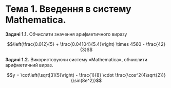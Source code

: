 # Тема 1. Введення в систему Mathematica.

**Задачі 1.1.** Обчислити значення арифметичного виразу

$$\left(\frac{0.012}{5} + \frac{0.04104}{5.4}\right) \times 4560 - \frac{42}{3}$$

**Задачі 1.2.** Використовуючи систему «Mathematica», обчислити арифметичний
вираз.

$$y = \cot\left(\sqrt[3]{5}\right) - \frac{1}{8} \cdot \frac{\cos^2(4\sqrt{2})}{\sin(8e^2)}$$